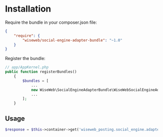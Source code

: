 Installation
==============================

Require the bundle in your composer.json file:

```json
{
    "require": {
        "wiseweb/social-engine-adapter-bundle": "~1.0"
    }
}
```    

Register the bundle:

``` php
// app/AppKernel.php
public function registerBundles()
    {
        $bundles = [
            ...
            new WiseWeb\SocialEngineAdapterBundle\WiseWebSocialEngineAdapterBundle()
            ...
        ];
    }
```

Usage
------

``` php
$response = $this->container->get('wiseweb_posting.social_engine.adapter')->processRequest($request);
```
